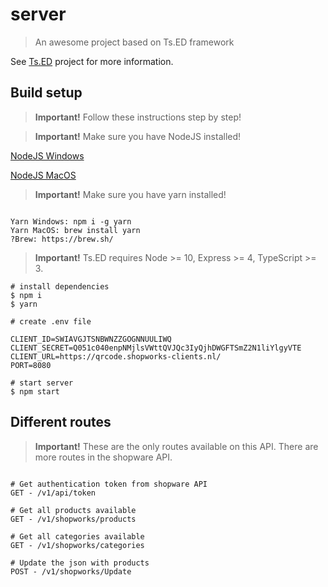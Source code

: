 # server

> An awesome project based on Ts.ED framework

See [Ts.ED](https://tsed.io) project for more information.

## Build setup

> **Important!** Follow these instructions step by step!

> **Important!** Make sure you have NodeJS installed!

[NodeJS Windows](https://nodejs.org/dist/v14.15.0/node-v14.15.0-x64.msi)

[NodeJS MacOS](https://nodejs.org/dist/v14.15.0/node-v14.15.0.pkg)


> **Important!** Make sure you have yarn installed!

```batch

Yarn Windows: npm i -g yarn
Yarn MacOS: brew install yarn
?Brew: https://brew.sh/

```

> **Important!** Ts.ED requires Node >= 10, Express >= 4, TypeScript >= 3.

```batch
# install dependencies
$ npm i
$ yarn

# create .env file

CLIENT_ID=SWIAVGJTSNBWNZZGOGNNUULIWQ
CLIENT_SECRET=Q051c040enpNMjlsVWttQVJQc3IyQjhDWGFTSmZ2N1liYlgyVTE
CLIENT_URL=https://qrcode.shopworks-clients.nl/
PORT=8080

# start server
$ npm start

```

## Different routes

> **Important!** These are the only routes available on this API. There are more routes in the shopware API.

```batch

# Get authentication token from shopware API
GET - /v1/api/token

# Get all products available
GET - /v1/shopworks/products

# Get all categories available
GET - /v1/shopworks/categories

# Update the json with products
POST - /v1/shopworks/Update

```
